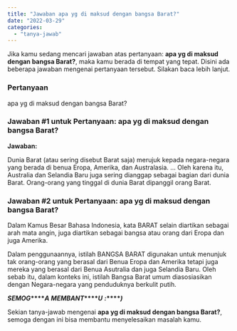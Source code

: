 ```yaml
---
title: "Jawaban apa yg di maksud dengan bangsa Barat?​"
date: "2022-03-29"
categories: 
  - "tanya-jawab"
---
```


Jika kamu sedang mencari jawaban atas pertanyaan: **apa yg di maksud dengan bangsa Barat?​**, maka kamu berada di tempat yang tepat. Disini ada beberapa jawaban mengenai pertanyaan tersebut. Silakan baca lebih lanjut.

### Pertanyaan

apa yg di maksud dengan bangsa Barat?​

### Jawaban #1 untuk Pertanyaan: apa yg di maksud dengan bangsa Barat?​

**Jawaban:**

Dunia Barat (atau sering disebut Barat saja) merujuk kepada negara-negara yang berada di benua Eropa, Amerika, dan Australasia. ... Oleh karena itu, Australia dan Selandia Baru juga sering dianggap sebagai bagian dari dunia Barat. Orang-orang yang tinggal di dunia Barat dipanggil orang Barat.

### Jawaban #2 untuk Pertanyaan: apa yg di maksud dengan bangsa Barat?​

Dalam Kamus Besar Bahasa Indonesia, kata BARAT selain diartikan sebagai arah mata angin, juga diartikan sebagai bangsa atau orang dari Eropa dan juga Amerika.

Dalam penggunaannya, istilah BANGSA BARAT digunakan untuk menunjuk tak orang-orang yang berasal dari Benua Eropa dan Amerika tetapi juga mereka yang berasal dari Benua Asutralia dan juga Selandia Baru. Oleh sebab itu, dalam konteks ini, istilah Bangsa Barat umum diasosiasikan dengan Negara-negara yang penduduknya berkulit putih.

**_S_****_E_****_M_****_O_****_G_****_A_** **_M_****_E_****_M_****_B_****_A_****_N_****_T_****_U_** **_:_****_)_**

Sekian tanya-jawab mengenai **apa yg di maksud dengan bangsa Barat?​**, semoga dengan ini bisa membantu menyelesaikan masalah kamu.
